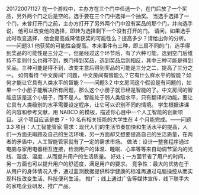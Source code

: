 201720071127
在一个游戏中，主办方在三个门中任选一个，在门后放了一个奖品，另外两个门之后是空的。选手要在三个门中选择一个抽奖。 当选手选择了一个门，未曾打开门之前，主办方打开了另外两个门中没有奖品的那个门，并向选手说， 他可以改变他的选择，即转为选择剩下一个没有打开的门。 请问，如果选手此时改变选择， 他会提高或降低获奖的可能性么？提高多少？请给出你的分析。 ——问题3.1
他获奖的可能性会提高。本来事件有三种，即三扇不同的门，选手得到奖品的可能性是三分之一，但是经过这个环节后，有了六种可能，选到空门后维持不变则什么也得不到，换门得到奖品，选到奖品后则相反，其中三种可能是得到奖品，三种可能是得不到，改变主意后得到奖品的可能是三分之二，提高了三分之一。
如何看待 “中文房间” 问题，中文房间有智能么？它有什么样水平的智能？如何才能让它具有人类水平的智能？——问题3.2
中文房间这个假设是有问题的，如果一个小册子能解决所有问题，那么这个小册子就已经是智能的了。中文房间的智能应该是这个小册子，而不是人。智能处于弱人类级水平，只有翻译的功能。要让它具有人类级别的水平需要设定程序，让它可以识别不同的情境。
 学生根据讲课的内容和参考文献，用 NABCD 的模板，描述你心目中一个人工智能的创新项目。 这个项目应该是由 7 - 10 名有相关技能的大学生在 4 个月能完成。——问题3.3
项目：人工智能管家
需求：现代人们的生活节奏加快和生活水平的提高，人们一方面无暇顾及自己的生活环境，另一方面却又想要提高自己的生活质量，在两者的矛盾中，人工智能管家就有了一定的需求市场。
做法：设计一整套程序通过电脑与家用电器相互连接，检测用户的体温、睡眠、心率等等来自动调节室内的光线、湿度、温度...从而提升用户的生活质量。
好处；一方面节省了用户的时间，另一方面也可以提升用户的舒适度，满足用户的要求。
竞争性：最大的优势在于从用户的身体情况入手，通过监测数据提供科学健康的标准再通过电脑操控从而实现科技改变生活、科技便利生活。
推广；线上通过广告等媒体宣传，线下联手大的家电企业研发、推广产品。
